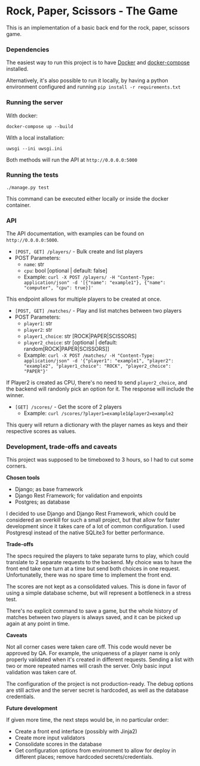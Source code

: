 # Rock, Paper, Scissors - The Game

This is an implementation of a basic back end for the rock, paper, scissors game.

### Dependencies

The easiest way to run this project is to have [Docker](https://www.docker.com/) and [docker-compose](https://docs.docker.com/compose/) installed.

Alternatively, it's also possible to run it locally, by having a python environment configured and running `pip install -r requirements.txt`

### Running the server

With docker:

```
docker-compose up --build
```

With a local installation:

```
uwsgi --ini uwsgi.ini
```

Both methods will run the API at `http://0.0.0.0:5000`

### Running the tests

```
./manage.py test
```

This command can be executed either locally or inside the docker container.


### API

The API documentation, with examples can be found on `http://0.0.0.0:5000`.

- `[POST, GET] /players/` - Bulk create and list players
- POST Parameters:
  - `name`: str
  - `cpu`: bool [optional | default: false]
  - Example: `curl -X POST /players/ -H "Content-Type: application/json" -d '[{"name": "example1"}, {"name": "computer", "cpu": true}]'`

This endpoint allows for multiple players to be created at once.

- `[POST, GET] /matches/` - Play and list matches between two players
- POST Parameters:
  - `player1`: str
  - `player2`: str
  - `player1_choice`: str [ROCK|PAPER|SCISSORS]
  - `player2_choice`: str [optional | default: random[ROCK|PAPER|SCISSORS]]
  - Example: `curl -X POST /matches/ -H "Content-Type: application/json" -d '{"player1": "example1", "player2": "example2", "player1_choice": "ROCK", "player2_choice": "PAPER"}'`

If Player2 is created as CPU, there's no need to send `player2_choice`, and the backend will randonly pick an option for it. The response will include the winner.

- `[GET] /scores/` - Get the score of 2 players
  - Example: `curl /scores/?player1=example1&player2=example2`

This query will return a dictionary with the player names as keys and their respective scores as values.


### Development, trade-offs and caveats

This project was supposed to be timeboxed to 3 hours, so I had to cut some corners.

**Chosen tools**

- Django; as base framework
- Django Rest Framework; for validation and enpoints
- Postgres; as database

I decided to use Django and Django Rest Framework, which could be considered an overkill for such a small project, but that allow for faster development since it takes care of a lot of common configuration. I used Postgresql instead of the native SQLite3 for better performance.


**Trade-offs**

The specs required the players to take separate turns to play, which could translate to 2 separate requests to the backend. My choice was to have the front end take one turn at a time but send both choices in one request. Unfortunatelly, there was no spare time to implement the front end.

The scores are not kept as a consolidated values. This is done in favor of using a simple database scheme, but will represent a bottleneck in a stress test.

There's no explicit command to save a game, but the whole history of matches between two players is always saved, and it can be picked up again at any point in time.

**Caveats**

Not all corner cases were taken care off. This code would never be approved by QA. For example, the uniqueness of a player name is only properly validated when it's created in different requests. Sending a list with two or more repeated names will crash the server. Only basic input validation was taken care of.

The configuration of the project is not production-ready. The debug options are still active and the server secret is hardcoded, as well as the database credentials.


**Future development**

If given more time, the next steps would be, in no particular order:
- Create a front end interface (possibly with Jinja2)
- Create more input validators
- Consolidate scores in the database
- Get configuration options from environment to allow for deploy in different places; remove hardcoded secrets/credentials.
